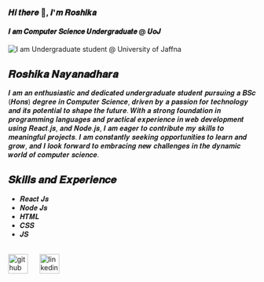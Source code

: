 ### 𝑯𝒊 𝒕𝒉𝒆𝒓𝒆 👋, 𝑰'𝒎 𝑹𝒐𝒔𝒉𝒊𝒌𝒂
#### 𝑰 𝒂𝒎 𝑪𝒐𝒎𝒑𝒖𝒕𝒆𝒓 𝑺𝒄𝒊𝒆𝒏𝒄𝒆 𝑼𝒏𝒅𝒆𝒓𝒈𝒓𝒂𝒅𝒖𝒂𝒕𝒆 @ 𝑼𝒐𝑱
![I am Undergraduate student @ University of Jaffna](https://media.licdn.com/dms/image/D5616AQER1Yx9RJTNfw/profile-displaybackgroundimage-shrink_350_1400/0/1692599710754?e=1709164800&v=beta&t=Ccgxa29oqSgiEwdzrXE-To00U2AQuKgWZW_elflTBtU)

## 𝑹𝒐𝒔𝒉𝒊𝒌𝒂 𝑵𝒂𝒚𝒂𝒏𝒂𝒅𝒉𝒂𝒓𝒂


 𝑰 𝒂𝒎 𝒂𝒏 𝒆𝒏𝒕𝒉𝒖𝒔𝒊𝒂𝒔𝒕𝒊𝒄 𝒂𝒏𝒅 𝒅𝒆𝒅𝒊𝒄𝒂𝒕𝒆𝒅 𝒖𝒏𝒅𝒆𝒓𝒈𝒓𝒂𝒅𝒖𝒂𝒕𝒆 𝒔𝒕𝒖𝒅𝒆𝒏𝒕 𝒑𝒖𝒓𝒔𝒖𝒊𝒏𝒈 𝒂 𝑩𝑺𝒄 (𝑯𝒐𝒏𝒔) 𝒅𝒆𝒈𝒓𝒆𝒆 𝒊𝒏 𝑪𝒐𝒎𝒑𝒖𝒕𝒆𝒓 𝑺𝒄𝒊𝒆𝒏𝒄𝒆, 𝒅𝒓𝒊𝒗𝒆𝒏 𝒃𝒚 𝒂 𝒑𝒂𝒔𝒔𝒊𝒐𝒏 𝒇𝒐𝒓 𝒕𝒆𝒄𝒉𝒏𝒐𝒍𝒐𝒈𝒚 𝒂𝒏𝒅 𝒊𝒕𝒔 𝒑𝒐𝒕𝒆𝒏𝒕𝒊𝒂𝒍 𝒕𝒐 𝒔𝒉𝒂𝒑𝒆 𝒕𝒉𝒆 𝒇𝒖𝒕𝒖𝒓𝒆. 𝑾𝒊𝒕𝒉 𝒂 𝒔𝒕𝒓𝒐𝒏𝒈 𝒇𝒐𝒖𝒏𝒅𝒂𝒕𝒊𝒐𝒏 𝒊𝒏 𝒑𝒓𝒐𝒈𝒓𝒂𝒎𝒎𝒊𝒏𝒈 𝒍𝒂𝒏𝒈𝒖𝒂𝒈𝒆𝒔 𝒂𝒏𝒅 𝒑𝒓𝒂𝒄𝒕𝒊𝒄𝒂𝒍 𝒆𝒙𝒑𝒆𝒓𝒊𝒆𝒏𝒄𝒆 𝒊𝒏 𝒘𝒆𝒃 𝒅𝒆𝒗𝒆𝒍𝒐𝒑𝒎𝒆𝒏𝒕 𝒖𝒔𝒊𝒏𝒈 𝑹𝒆𝒂𝒄𝒕.𝒋𝒔, 𝒂𝒏𝒅 𝑵𝒐𝒅𝒆.𝒋𝒔, 𝑰 𝒂𝒎 𝒆𝒂𝒈𝒆𝒓 𝒕𝒐 𝒄𝒐𝒏𝒕𝒓𝒊𝒃𝒖𝒕𝒆 𝒎𝒚 𝒔𝒌𝒊𝒍𝒍𝒔 𝒕𝒐 𝒎𝒆𝒂𝒏𝒊𝒏𝒈𝒇𝒖𝒍 𝒑𝒓𝒐𝒋𝒆𝒄𝒕𝒔. 𝑰 𝒂𝒎 𝒄𝒐𝒏𝒔𝒕𝒂𝒏𝒕𝒍𝒚 𝒔𝒆𝒆𝒌𝒊𝒏𝒈 𝒐𝒑𝒑𝒐𝒓𝒕𝒖𝒏𝒊𝒕𝒊𝒆𝒔 𝒕𝒐 𝒍𝒆𝒂𝒓𝒏 𝒂𝒏𝒅 𝒈𝒓𝒐𝒘, 𝒂𝒏𝒅 𝑰 𝒍𝒐𝒐𝒌 𝒇𝒐𝒓𝒘𝒂𝒓𝒅 𝒕𝒐 𝒆𝒎𝒃𝒓𝒂𝒄𝒊𝒏𝒈 𝒏𝒆𝒘 𝒄𝒉𝒂𝒍𝒍𝒆𝒏𝒈𝒆𝒔 𝒊𝒏 𝒕𝒉𝒆 𝒅𝒚𝒏𝒂𝒎𝒊𝒄 𝒘𝒐𝒓𝒍𝒅 𝒐𝒇 𝒄𝒐𝒎𝒑𝒖𝒕𝒆𝒓 𝒔𝒄𝒊𝒆𝒏𝒄𝒆.

## 𝑺𝒌𝒊𝒍𝒍𝒔 𝒂𝒏𝒅 𝑬𝒙𝒑𝒆𝒓𝒊𝒆𝒏𝒄𝒆


- 𝑹𝒆𝒂𝒄𝒕 𝑱𝒔
- 𝑵𝒐𝒅𝒆 𝑱𝒔
- 𝑯𝑻𝑴𝑳
- 𝑪𝑺𝑺
- 𝑱𝑺
 <br> <br>



[<img src='https://cdn.jsdelivr.net/npm/simple-icons@3.0.1/icons/github.svg' alt='github' height='40'>](https://github.com/Dev-Roshika) &nbsp;&nbsp;&nbsp;&nbsp; [<img src='https://cdn.jsdelivr.net/npm/simple-icons@3.0.1/icons/linkedin.svg' alt='linkedin' height='40'>](https://www.linkedin.com/in/roshika-nayanadhara/)  

